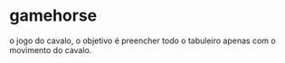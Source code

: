 # gamehorse
o jogo do cavalo, o objetivo é preencher todo o tabuleiro apenas com o movimento do cavalo.

